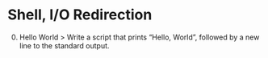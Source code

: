 # Shell, I/O Redirection
0. Hello World > Write a script that prints “Hello, World”, followed by a new line to the standard output.
